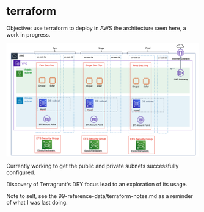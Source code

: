 # terraform

Objective: use terraform to deploy in AWS the architecture seen here, a work in progress.

<img src="https://github.com/hank-greene/terraform/blob/main/99-reference-data/network-architecture.png?raw=true"/>

Currently working to get the public and private subnets successfully configured.

Discovery of Terragrunt's DRY focus lead to an exploration of its usage.

Note to self, see the 99-reference-data/terraform-notes.md as a reminder of what I was last doing.


